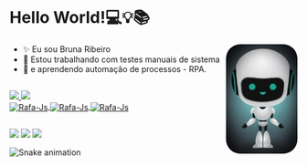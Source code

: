 # Hello World!💻💡📚

<div>
  <img align="right" width="125" style="border-radius: 25px; display: block; margin: auto" src="https://github.com/devBruna/devBruna/blob/main/imagem.jpeg"/>

  - ✨ Eu sou Bruna Ribeiro
  - 🔭 Estou trabalhando com testes manuais de sistema
  - 🌱 e aprendendo automação de processos - RPA.
</div>  

  ##

<div>
  <a href="https://github.com/devBruna">
  <img height="170em" src="https://github-readme-stats.vercel.app/api?username=devBruna&show_icons=true&theme=cobalt&include_all_commits=true&count_private=true"/>
  <img height="170em" src="https://github-readme-stats.vercel.app/api/top-langs/?username=devBruna&layout=default&langs_count=7&theme=cobalt"/>
</div>
 
<div>
   <img align="center" alt="Rafa-Js" height="40" width="50" src="https://cdn.jsdelivr.net/gh/devicons/devicon/icons/javascript/javascript-original.svg" />
   <img align="center" alt="Rafa-Js" height="40" width="50" src="https://cdn.jsdelivr.net/gh/devicons/devicon/icons/microsoftsqlserver/microsoftsqlserver-plain-wordmark.svg" />
   <img align="center" alt="Rafa-Js" height="40" width="50" src="https://cdn.jsdelivr.net/gh/devicons/devicon/icons/css3/css3-original-wordmark.svg" />


 ##
 
<div> 
 <a href="https://www.linkedin.com/in/bruna-jribeiro/" target="_blank"><img src="https://img.shields.io/badge/-LinkedIn-%230077B5?style=for-the-badge&logo=linkedin&logoColor=white" target="_blank"></a>
 <a href="https://instagram.com/brunajrc" target="_blank"><img src="https://img.shields.io/badge/-Instagram-%23E4405F?style=for-the-badge&logo=instagram&logoColor=white"      target="_blank"></a>
 <a href = "mailto:ti.brunaribeiro@gmail.com"><img src="https://img.shields.io/badge/-Gmail-%CD853F?style=for-the-badge&logo=gmail&logoColor=white" target="_blank"></a> 
  
 ![Snake animation](https://github.com/devBruna/devBruna/blob/output/github-contribution-grid-snake.svg)
  
</div>
 

<!--
**devBruna/devBruna** is a ✨ _special_ ✨ repository because its `README.md` (this file) appears on your GitHub profile.

Here are some ideas to get you started:

- 🔭 I’m currently working on ...
- 🌱 I’m currently learning ...
- 👯 I’m looking to collaborate on ...
- 🤔 I’m looking for help with ...
- 💬 Ask me about ...
- 📫 How to reach me: ...
- 😄 Pronouns: ...
- ⚡ Fun fact: ...
-->
